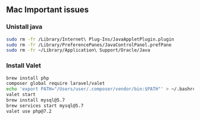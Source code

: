 ## Mac Important issues

### Unistall java
```sh
sudo rm -fr /Library/Internet\ Plug-Ins/JavaAppletPlugin.plugin
sudo rm -fr /Library/PreferencePanes/JavaControlPanel.prefPane
sudo rm -fr ~/Library/Application\ Support/Oracle/Java
```

### Install Valet
```sh
brew install php
composer global require laravel/valet
echo 'export PATH="/Users/user/.composer/vendor/bin:$PATH"' > ~/.bashrc
valet start
brew install mysql@5.7
brew services start mysql@5.7
valet use php@7.2
```
